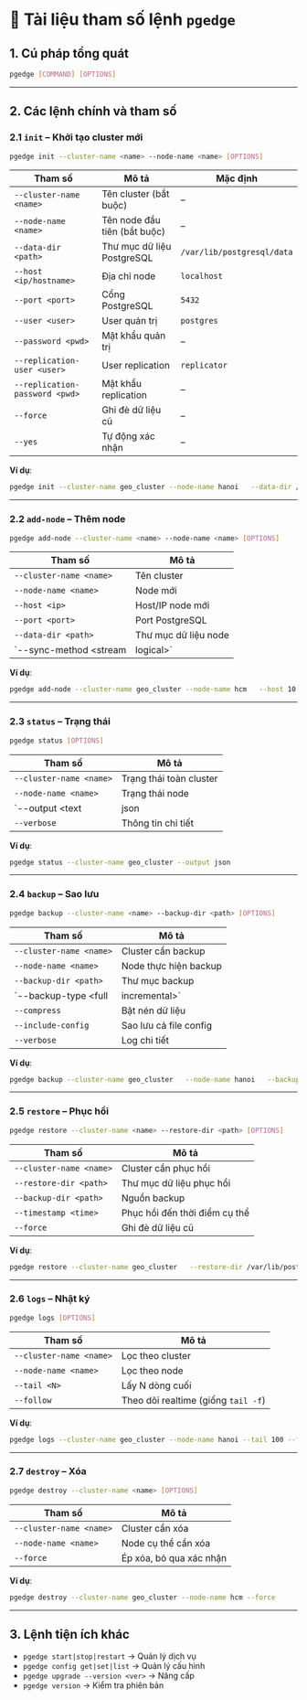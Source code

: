 # 📘 Tài liệu tham số lệnh `pgedge`

## 1. Cú pháp tổng quát
```bash
pgedge [COMMAND] [OPTIONS]
```

---

## 2. Các lệnh chính và tham số

### 2.1 `init` – Khởi tạo cluster mới
```bash
pgedge init --cluster-name <name> --node-name <name> [OPTIONS]
```

| Tham số | Mô tả | Mặc định |
|---------|-------|----------|
| `--cluster-name <name>` | Tên cluster (bắt buộc) | – |
| `--node-name <name>` | Tên node đầu tiên (bắt buộc) | – |
| `--data-dir <path>` | Thư mục dữ liệu PostgreSQL | `/var/lib/postgresql/data` |
| `--host <ip/hostname>` | Địa chỉ node | `localhost` |
| `--port <port>` | Cổng PostgreSQL | `5432` |
| `--user <user>` | User quản trị | `postgres` |
| `--password <pwd>` | Mật khẩu quản trị | – |
| `--replication-user <user>` | User replication | `replicator` |
| `--replication-password <pwd>` | Mật khẩu replication | – |
| `--force` | Ghi đè dữ liệu cũ | – |
| `--yes` | Tự động xác nhận | – |

**Ví dụ**:  
```bash
pgedge init --cluster-name geo_cluster --node-name hanoi   --data-dir /var/lib/postgresql/17/main   --host 10.0.0.1 --port 5432   --user postgres --password 123456
```

---

### 2.2 `add-node` – Thêm node
```bash
pgedge add-node --cluster-name <name> --node-name <name> [OPTIONS]
```

| Tham số | Mô tả |
|---------|-------|
| `--cluster-name <name>` | Tên cluster |
| `--node-name <name>` | Node mới |
| `--host <ip>` | Host/IP node mới |
| `--port <port>` | Port PostgreSQL |
| `--data-dir <path>` | Thư mục dữ liệu node |
| `--sync-method <stream|logical>` | Kiểu đồng bộ (mặc định `stream`) |

**Ví dụ**:  
```bash
pgedge add-node --cluster-name geo_cluster --node-name hcm   --host 10.0.0.2 --port 5432   --user postgres --password 123456
```

---

### 2.3 `status` – Trạng thái
```bash
pgedge status [OPTIONS]
```

| Tham số | Mô tả |
|---------|-------|
| `--cluster-name <name>` | Trạng thái toàn cluster |
| `--node-name <name>` | Trạng thái node |
| `--output <text|json|yaml>` | Định dạng hiển thị |
| `--verbose` | Thông tin chi tiết |

**Ví dụ**:  
```bash
pgedge status --cluster-name geo_cluster --output json
```

---

### 2.4 `backup` – Sao lưu
```bash
pgedge backup --cluster-name <name> --backup-dir <path> [OPTIONS]
```

| Tham số | Mô tả |
|---------|-------|
| `--cluster-name <name>` | Cluster cần backup |
| `--node-name <name>` | Node thực hiện backup |
| `--backup-dir <path>` | Thư mục backup |
| `--backup-type <full|incremental>` | Kiểu backup |
| `--compress` | Bật nén dữ liệu |
| `--include-config` | Sao lưu cả file config |
| `--verbose` | Log chi tiết |

**Ví dụ**:  
```bash
pgedge backup --cluster-name geo_cluster   --node-name hanoi   --backup-type full   --backup-dir /mnt/backups/geo_cluster   --include-config --compress
```

---

### 2.5 `restore` – Phục hồi
```bash
pgedge restore --cluster-name <name> --restore-dir <path> [OPTIONS]
```

| Tham số | Mô tả |
|---------|-------|
| `--cluster-name <name>` | Cluster cần phục hồi |
| `--restore-dir <path>` | Thư mục dữ liệu phục hồi |
| `--backup-dir <path>` | Nguồn backup |
| `--timestamp <time>` | Phục hồi đến thời điểm cụ thể |
| `--force` | Ghi đè dữ liệu cũ |

**Ví dụ**:  
```bash
pgedge restore --cluster-name geo_cluster   --restore-dir /var/lib/postgresql/17/main   --backup-dir /mnt/backups/geo_cluster   --timestamp 2025-09-15T02:00:00Z   --force
```

---

### 2.6 `logs` – Nhật ký
```bash
pgedge logs [OPTIONS]
```

| Tham số | Mô tả |
|---------|-------|
| `--cluster-name <name>` | Lọc theo cluster |
| `--node-name <name>` | Lọc theo node |
| `--tail <N>` | Lấy N dòng cuối |
| `--follow` | Theo dõi realtime (giống `tail -f`) |

**Ví dụ**:  
```bash
pgedge logs --cluster-name geo_cluster --node-name hanoi --tail 100 --follow
```

---

### 2.7 `destroy` – Xóa
```bash
pgedge destroy --cluster-name <name> [OPTIONS]
```

| Tham số | Mô tả |
|---------|-------|
| `--cluster-name <name>` | Cluster cần xóa |
| `--node-name <name>` | Node cụ thể cần xóa |
| `--force` | Ép xóa, bỏ qua xác nhận |

**Ví dụ**:  
```bash
pgedge destroy --cluster-name geo_cluster --node-name hcm --force
```

---

## 3. Lệnh tiện ích khác

- `pgedge start|stop|restart` → Quản lý dịch vụ  
- `pgedge config get|set|list` → Quản lý cấu hình  
- `pgedge upgrade --version <ver>` → Nâng cấp  
- `pgedge version` → Kiểm tra phiên bản  
